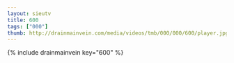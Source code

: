 ```yaml
--- 
layout: sieutv
title: 600
tags: ["000"]
thumb: http://drainmainvein.com/media/videos/tmb/000/000/600/player.jpg
---
```

{% include drainmainvein key="600" %} 
